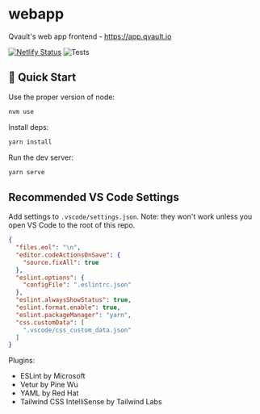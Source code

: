 # webapp

Qvault's web app frontend - https://app.qvault.io

[![Netlify Status](https://api.netlify.com/api/v1/badges/1e61fa8a-eb49-4d5b-96e0-b1696a617e58/deploy-status)](https://app.netlify.com/sites/qvaultclassroom/deploys) ![Tests](https://github.com/qvault/webapp/workflows/Tests/badge.svg)

## 🚀 Quick Start

Use the proper version of node:

```bash
nvm use
```

Install deps:

```bash
yarn install
```

Run the dev server:

```bash
yarn serve
```

## Recommended VS Code Settings

Add settings to `.vscode/settings.json`. Note: they won't work unless you open VS Code to the root of this repo.

```json
{
  "files.eol": "\n",
  "editor.codeActionsOnSave": {
    "source.fixAll": true
  },
  "eslint.options": {
    "configFile": ".eslintrc.json"
  },
  "eslint.alwaysShowStatus": true,
  "eslint.format.enable": true,
  "eslint.packageManager": "yarn",
  "css.customData": [
    ".vscode/css_custom_data.json"
  ]
}
```

Plugins:

* ESLint by Microsoft
* Vetur by Pine Wu
* YAML by Red Hat
* Tailwind CSS IntelliSense by Tailwind Labs
